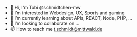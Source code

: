 - 👋 Hi, I’m Tobi @schmidtchen-mw
- 👀 I’m interested in Webdesign, UX, Sports and gaming
- 🌱 I’m currently learning about APIs, REACT, Node, PHP, ...
- 💞️ I’m looking to collaborate on ...
- 📫 How to reach me t.schmidt@mittwald.de

<!---
schmidtchen-mw/schmidtchen-mw is a ✨ special ✨ repository because its `README.md` (this file) appears on your GitHub profile.
You can click the Preview link to take a look at your changes.
--->
